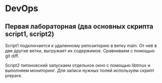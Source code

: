 # DevOps
## Первая лабораторная (два основных скрипта script1, script2)

Script1 подключается к удаленному репозиторию в ветку main. От неё в две другие ветки, выгружает их содержимое. Сравниваем с помощью git diff.

Script2 питоновский запускаем отдельное окно с помощью libtmux и выполняем мониторинг. Для записи нужных полей используем скрипт prepare.
